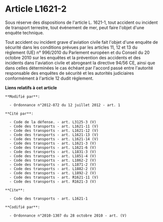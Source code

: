 # Article L1621-2

Sous réserve des dispositions de l'article L. 1621-1, tout accident ou incident de transport terrestre, tout événement de
mer, peut faire l'objet d'une enquête technique. 

Tout accident ou incident grave d'aviation civile fait l'objet d'une enquête de sécurité dans les conditions prévues par les
articles 11, 12 et 13 du règlement (UE) n° 996/2010 du Parlement européen et du Conseil du 20 octobre 2010 sur les enquêtes
et la prévention des accidents et des incidents dans l'aviation civile et abrogeant la directive 94/56 CE, ainsi que dans
celles déterminées le cas échéant par l'accord passé entre l'autorité responsable des enquêtes de sécurité et les autorités
judiciaires conformément à l'article 12 dudit règlement.

**Liens relatifs à cet article**

	**Modifié par**:

	  - Ordonnance n°2012-872 du 12 juillet 2012 - art. 1

	**Cité par**:

	  - Code de la défense. - art. L3125-3 (V)
	  - Code des transports - art. L1621-11 (V)
	  - Code des transports - art. L1621-12 (V)
	  - Code des transports - art. L1621-13 (V)
	  - Code des transports - art. L1621-14 (V)
	  - Code des transports - art. L1621-3 (V)
	  - Code des transports - art. L1621-6 (V)
	  - Code des transports - art. L1831-3 (V)
	  - Code des transports - art. L1851-4 (V)
	  - Code des transports - art. L1862-2 (V)
	  - Code des transports - art. L1871-2 (V)
	  - Code des transports - art. L1882-2 (V)
	  - Code des transports - art. L1892-2 (V)
	  - Code des transports - art. R1621-11 (V)
	  - Code des transports - art. R1621-3 (V)

	**Cite**:

	  - Code des transports - art. L1621-1

	**Codifié par**:

	  - Ordonnance n°2010-1307 du 28 octobre 2010 - art. (V)
